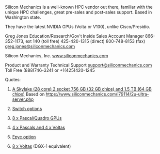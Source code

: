 Silicon Mechanics is a well-known HPC vendor out there, familiar with the unique HPC challenges, great pre-sales and post-sales support. Based in Washington state.

They have the latest NVIDIA GPUs (Volta or V100), unlike Cisco/Presidio.

Greg Jones
       Education/Research/Gov't Inside Sales Account Manager
           866-352-1173, ext 140 (toll free)
           425-420-1315 (direct)
           800-748-8153 (fax)
           greg.jones@siliconmechanics.com

Silicon Mechanics, Inc.
www.siliconmechanics.com


Product and Warranty Technical Support
support@siliconmechanics.com  
Toll Free (888)746-3241   or  +1(425)420-1245

Quotes:

1) [A Skylake (28 core) 2 socket 756 GB (32 GB chips) and 1.5 TB (64 GB chips)](https://github.com/Pomona-ITS/hpc/blob/master/design/vendors/Silicon%20Mechanics/Silicon_Mechanics_Quote_343594.pdf)
    Based on https://www.siliconmechanics.com/i79114/2u-ultra-server.php

2) [Switch options](https://github.com/Pomona-ITS/hpc/blob/master/design/vendors/Silicon%20Mechanics/Silicon_Mechanics_Quote_343597.pdf)

3) [8 x Pascal/Quadro GPUs](https://github.com/Pomona-ITS/hpc/blob/master/design/vendors/Silicon%20Mechanics/Silicon_Mechanics_Quote_343600.pdf)

4) [4 x Pascals and 4 x Voltas](https://github.com/Pomona-ITS/hpc/blob/master/design/vendors/Silicon%20Mechanics/Silicon_Mechanics_Quote_343603.pdf)

5) [Epyc option](https://github.com/Pomona-ITS/hpc/blob/master/design/vendors/Silicon%20Mechanics/Silicon_Mechanics_Quote_343606.pdf)

6) [8 x Voltas](https://github.com/Pomona-ITS/hpc/blob/master/design/vendors/Silicon%20Mechanics/Silicon_Mechanics_Quote_345436.pdf) (DGX-1 equivalent)
